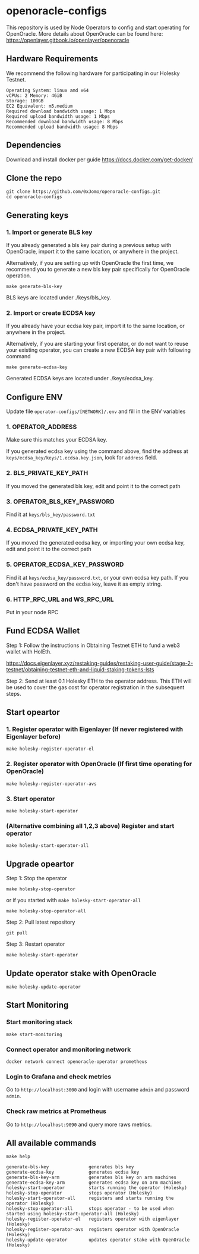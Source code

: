 # openoracle-configs
This repository is used by Node Operators to config and start operating for OpenOracle.
More details about OpenOracle can be found here: https://openlayer.gitbook.io/openlayer/openoracle

## Hardware Requirements
We recommend the following hardware for participating in our Holesky Testnet.
```
Operating System: linux amd x64
vCPUs: 2 Memory: 4GiB
Storage: 100GB
EC2 Equivalent: m5.medium
Required download bandwidth usage: 1 Mbps
Required upload bandwidth usage: 1 Mbps
Recommended download bandwidth usage: 8 Mbps
Recommended upload bandwidth usage: 8 Mbps
```

## Dependencies
Download and install docker per guide https://docs.docker.com/get-docker/

## Clone the repo
```
git clone https://github.com/0xJomo/openoracle-configs.git
cd openoracle-configs
```

## Generating keys

### 1. Import or generate BLS key
If you already generated a bls key pair during a previous setup with OpenOracle, import it to the same location, or anywhere in the project.

Alternatively, if you are setting up with OpenOracle the first time, we recommend you to generate a new bls key pair specifically for OpenOracle operation.

```
make generate-bls-key
```

BLS keys are located under ./keys/bls_key.

### 2. Import or create ECDSA key
If you already have your ecdsa key pair, import it to the same location, or anywhere in the project.

Alternatively, if you are starting your first operator, or do not want to reuse your existing operator, you can create a new ECDSA key pair with following command

```
make generate-ecdsa-key
```

Generated ECDSA keys are located under ./keys/ecdsa_key.

## Configure ENV
Update file `operator-configs/[NETWORK]/.env` and fill in the ENV variables

### 1. OPERATOR_ADDRESS
Make sure this matches your ECDSA key.

If you generated ecdsa key using the command above, find the address at `keys/ecdsa_key/keys/1.ecdsa.key.json`, look for `address` field.

### 2. BLS_PRIVATE_KEY_PATH
If you moved the generated bls key, edit and point it to the correct path

### 3. OPERATOR_BLS_KEY_PASSWORD
Find it at `keys/bls_key/password.txt`

### 4. ECDSA_PRIVATE_KEY_PATH
If you moved the generated ecdsa key, or importing your own ecdsa key, edit and point it to the correct path

### 5. OPERATOR_ECDSA_KEY_PASSWORD
Find it at `keys/ecdsa_key/password.txt`, or your own ecdsa key path. If you don't have password on the ecdsa key, leave it as empty string.

### 6. HTTP_RPC_URL and WS_RPC_URL
Put in your node RPC

## Fund ECDSA Wallet
Step 1: Follow the instructions in Obtaining Testnet ETH to fund a web3 wallet with HolEth.

https://docs.eigenlayer.xyz/restaking-guides/restaking-user-guide/stage-2-testnet/obtaining-testnet-eth-and-liquid-staking-tokens-lsts

Step 2: Send at least 0.1 Holesky ETH to the operator address. This ETH will be used to cover the gas cost for operator registration in the subsequent steps.


## Start opeartor

### 1. Register operator with Eigenlayer (If never registered with Eigenlayer before)
```
make holesky-register-operator-el
```

### 2. Register operator with OpenOracle (If first time operating for OpenOracle)
```
make holesky-register-operator-avs
```

### 3. Start operator
```
make holesky-start-operator
```

### (Alternative combining all 1,2,3 above) Register and start operator
```
make holesky-start-operator-all
```

## Upgrade opeartor
Step 1: Stop the operator
```
make holesky-stop-operator
```

or if you started with `make holesky-start-operator-all`
```
make holesky-stop-operator-all
```

Step 2: Pull latest repository
```
git pull
```

Step 3: Restart operator
```
make holesky-start-operator
```

## Update operator stake with OpenOracle
```
make holesky-update-operator
```

## Start Monitoring
### Start monitoring stack
```
make start-monitoring
```

### Connect operator and monitoring network
```
docker network connect openoracle-operator prometheus
```

### Login to Grafana and check metrics
Go to `http://localhost:3000` and login with username `admin` and password `admin`.

### Check raw metrics at Prometheus
Go to `http://localhost:9090` and query more raws metrics.

## All available commands
```
make help
```

```
generate-bls-key               generates bls key
generate-ecdsa-key             generates ecdsa key
generate-bls-key-arm           generates bls key on arm machines
generate-ecdsa-key-arm         generates ecdsa key on arm machines
holesky-start-operator         starts running the operator (Holesky)
holesky-stop-operator          stops operator (Holesky)
holesky-start-operator-all     registers and starts running the operator (Holesky)
holesky-stop-operator-all      stops operator - to be used when started using holesky-start-operator-all (Holesky)
holesky-register-operator-el   registers operator with eigenlayer (Holesky)
holesky-register-operator-avs  registers operator with OpenOracle (Holesky)
holesky-update-operator        updates operator stake with OpenOracle (Holesky)
```
